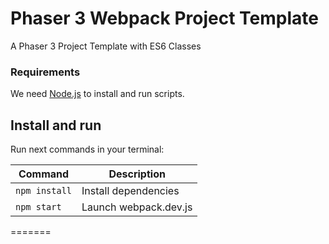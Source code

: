 # Phaser 3 Webpack Project Template

A Phaser 3 Project Template with ES6 Classes

### Requirements

We need [Node.js](https://nodejs.org) to install and run scripts.

## Install and run

Run next commands in your terminal:

| Command       | Description           |
| ------------- | --------------------- |
| `npm install` | Install dependencies  |
| `npm start`   | Launch webpack.dev.js |

=======

